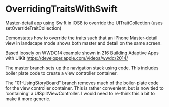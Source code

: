 OverridingTraitsWithSwift
=========================

Master-detail app using Swift in iOS8 to override the UITraitCollection (uses setOverrideTraitCollection)

Demonstates how to override the traits such that an iPhone Master-detail view in landscape mode shows both master and detail on the same screen.

Based loosely on WWDC14 example shown in 216 Building Adaptive Apps with UIKit
https://developer.apple.com/videos/wwdc/2014/

The master branch sets up the navigation stack using code. This includes boiler plate code to create a view controller container.

The "01-UsingStoryBoard" branch removes much of the boiler-plate code for the view controller container. This is rather convenient, but is now tied to 'containing' a UISplitViewController. I would need to re-think this a bit to make it more generic.

